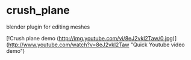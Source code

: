 # crush_plane
blender plugin for editing meshes

[!Crush plane demo (http://img.youtube.com/vi/8eJ2vkl2Taw/0.jpg)]
(http://www.youtube.com/watch?v=8eJ2vkl2Taw "Quick Youtube video demo")
